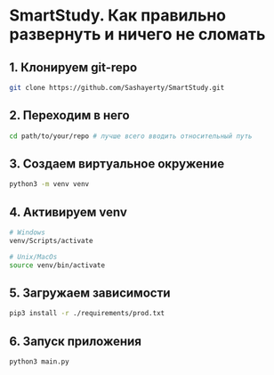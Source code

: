 # SmartStudy. Как правильно развернуть и ничего не сломать

## 1. Клонируем git-repo

```bash
git clone https://github.com/Sashayerty/SmartStudy.git
```

## 2. Переходим в него

```bash
cd path/to/your/repo # лучше всего вводить относительный путь
```

## 3. Создаем виртуальное окружение

```bash
python3 -m venv venv
```

## 4. Активируем venv

```bash
# Windows
venv/Scripts/activate

# Unix/MacOs
source venv/bin/activate
```

## 5. Загружаем зависимости

```bash
pip3 install -r ./requirements/prod.txt
```

## 6. Запуск приложения

```bash
python3 main.py
```
